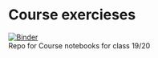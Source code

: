 # Course exercieses
[![Binder](https://mybinder.org/badge_logo.svg)](https://mybinder.org/v2/gh/FenixInDark/ai_exercises/master)<br>
Repo for Course notebooks for class 19/20 
